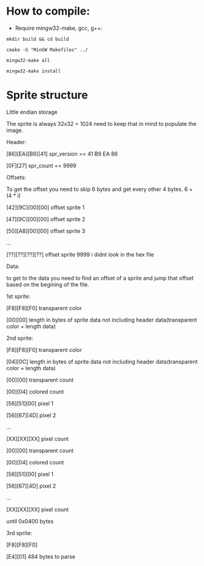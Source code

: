 # How to compile:

- Require mingw32-make, gcc, g++:

`mkdir build && cd build`

`cmake -G "MinGW Makefiles" ../`

`mingw32-make all`

`mingw32-make install`

# Sprite structure

Little endian storage

The sprite is always 32x32 = 1024 need to keep that in mind to populate the image.

Header:

[86][EA][B9][41] 			spr_version == 41 B9 EA 86

[0F][27]					spr_count   == 9999

Offsets:

To get the offset you need to skip 6 bytes and get every other 4 bytes. 6 + (4 * i)

[42][9C][00][00]			offset sprite 1

[47][9C][00][00]			offset sprite 2

[50][A8][00][00]			offset sprite 3

...

[??][??][??][??]			offset sprite 9999 i didnt look in the hex file

Data: 

to get to the data you need to find an offset of a sprite and jump that offset based on the begining of the file.

1st sprite:

[F8][F8][F0]				transparent color

[00][00]					length in bytes of sprite data not including header data(transparent color + length data)


2nd sprite:

[F8][F8][F0]				transparent color

[04][0C]					length in bytes of sprite data not including header data(transparent color + length data) 

[00][00]					transparent count

[00][04]					colored count

[56][51][00]				pixel 1

[56][67][4D]				pixel 2

...

[XX][XX][XX]				pixel count


[00][00]					transparent count

[00][04]					colored count

[56][51][00]				pixel 1

[56][67][4D]				pixel 2

...

[XX][XX][XX]				pixel count

until 0x0400 bytes

3rd sprite:

[F8][F8][F0]

[E4][01]					484 bytes to parse				

